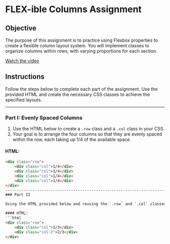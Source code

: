 # FLEX-ible Columns Assignment

## Objective
The purpose of this assignment is to practice using Flexbox properties to create a flexible column layout system. You will implement classes to organize columns within rows, with varying proportions for each section.

[Watch the video](columns.mp4)

## Instructions
Follow the steps below to complete each part of the assignment. Use the provided HTML and create the necessary CSS classes to achieve the specified layouts.

---

### Part I: Evenly Spaced Columns

1. Use the HTML below to create a `.row` class and a `.col` class in your CSS.
2. Your goal is to arrange the four columns so that they are evenly spaced within the row, each taking up 1/4 of the available space.

#### HTML:

```html
<div class="row">
    <div class="col">1/4</div>
    <div class="col">1/4</div>
    <div class="col">1/4</div>
    <div class="col">1/4</div>
</div>
---------------------------------------------------------------------------
### Part II

Using the HTML provided below and reusing the `.row` and `.col` classes from before, create a `.col-2` class in the CSS to achieve the layout.

#### HTML:
```html
<div class="row">
    <div class="col">1/3</div>
    <div class="col-2">2/3</div>
</div>
